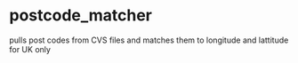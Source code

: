 # postcode_matcher
pulls post codes from CVS files and matches them to longitude and lattitude for UK only
